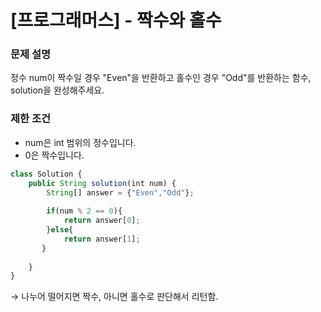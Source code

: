 # [프로그래머스] - 짝수와 홀수

### **문제 설명**

정수 num이 짝수일 경우 "Even"을 반환하고 홀수인 경우 "Odd"를 반환하는 함수, solution을 완성해주세요.

### 제한 조건

- num은 int 범위의 정수입니다.
- 0은 짝수입니다.

```jsx
class Solution {
    public String solution(int num) {
        String[] answer = {"Even","Odd"};
        
        if(num % 2 == 0){
            return answer[0];
        }else{
	        return answer[1];
       }
        
    }
}
```

→ 나누어 떨어지면 짝수, 아니면 홀수로 판단해서 리턴함.